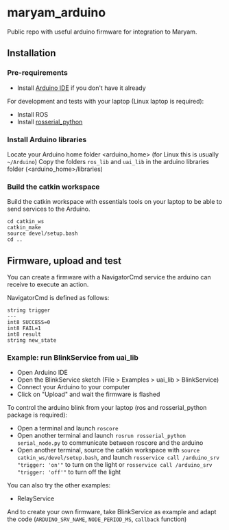 # maryam_arduino
Public repo with useful arduino firmware for integration to Maryam.

## Installation

### Pre-requirements

* Install [Arduino IDE](https://www.arduino.cc/en/Guide) if you don't have it already

For development and tests with your laptop (Linux laptop is required):

* Install ROS
* Install [rosserial_python](http://wiki.ros.org/rosserial_python)


### Install Arduino libraries

Locate your Arduino home folder <arduino_home> (for Linux this is usually `~/Arduino`)
Copy the folders `ros_lib` and `uai_lib` in the arduino libraries folder (<arduino_home>/libraries)

### Build the catkin workspace

Build the catkin workspace with essentials tools on your laptop to be able to send services to the Arduino.
```
cd catkin_ws
catkin_make
source devel/setup.bash
cd ..
```

## Firmware, upload and test

You can create a firmware with a NavigatorCmd service the arduino can receive to execute an action.

NavigatorCmd is defined as follows:
```
string trigger
---
int8 SUCCESS=0
int8 FAIL=1
int8 result
string new_state
```

### Example: run BlinkService from uai_lib

* Open Arduino IDE
* Open the BlinkService sketch (File > Examples > uai_lib > BlinkService)
* Connect your Arduino to your computer
* Click on "Upload" and wait the firmware is flashed

To control the arduino blink from your laptop (ros and rosserial_python package is required):
* Open a terminal and launch `roscore`
* Open another terminal and launch `rosrun rosserial_python serial_node.py` to communicate between roscore and the arduino
* Open another terminal, source the catkin workspace with `source catkin_ws/devel/setup.bash`, and launch `rosservice call /arduino_srv "trigger: 'on'"` to turn on the light or `rosservice call /arduino_srv "trigger: 'off'"` to turn off the light

You can also try the other examples:
* RelayService

And to create your own firmware, take BlinkService as example and adapt the code (`ARDUINO_SRV_NAME`, `NODE_PERIOD_MS`, `callback` function)


